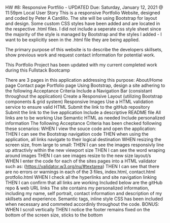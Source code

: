 HW #8: Responsive Portfilio - UPDATED
Due: Saturday, January 12, 2021 @ 11:59pm Local
User Story
This is a responsive Portfolio Website, designed and coded by Peter A Cardillo. The site will be using Bootstrap for layout and design. Some custom CSS styles have been added and are located in the respective .html files. I did not include a seperate css style sheet since the majority of the style is managed by Bootstrap and the styles I added - I want to be explicitly seen in the .html file they are being applied.

The primary purpose of this website is to describe the developers skillsets, show previous work and request contact information for potential work.

This Portfolio Project has been updated with my current completed work during this Fullstack Bootcamp

There are 3 pages in this application addressing this purpose:
About/Home page
Contact page
Portfolio page
Using Bootstrap, design a site adhering to the following Acceptance Criteria
Include a Navigation Bar (consistant throughout the application)
Create a Responsive Layout (utilizing Bootstrap components & grid system)
Responsive Images
Use a HTML validation service to ensure valid HTML
Submit the link to the gitHub repository
Submit the link to the live application
Include a descriptive README file
All links are to be working
Use Semantic HTML as needed
Include personalized information
The following Acceptance Criteria has been checked following these scenarios:
WHEN I view the souce code and open the application:
THEN I can see the Bootstrap navigation code
THEN when using the application, all links navigate to their logical destination
WHEN resizing the screen size, from large to small:
THEN I can see the images responsivly line up attractivly within the new viewport size
THEN I can see the word wraping around images
THEN I can see images resize to the new size layout/s
WHEN I enter the code for each of the sites pages into a HTML validator such as: (https://validator.w3.org/nu/#textarea)
THEN I can see that there are no errors or warnings in each of the 3 files, index.html, contact.html protfolio.html
WHEN I check all the hyperlinks and site navigation linking
THEN I can confirm that all links are working
Included below are the gitHub repo & web URL links
The site contains my personalized information, including my name, self portrait, contact information and description of my skillsets and experience.
Semantic tags, inline style CSS has been included when necessary and commeted accordinly throughout the code.
BONUS:
WHEN I scroll vertically
THEN I notice the footer remains fixed on the bottom of the screen size, sticks to the bottom
